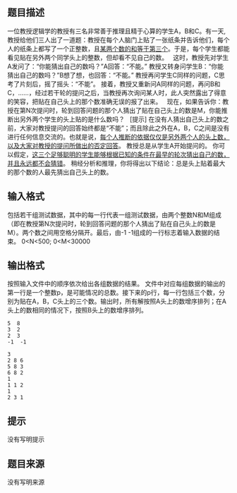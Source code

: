 


## 题目描述
一位教授逻辑学的教授有三名非常善于推理且精于心算的学生A，B和C。有一天,教授给他们三人出了一道题：教授在每个人脑门上贴了一张纸条并告诉他们，每个人的纸条上都写了一个正整数，且<u>某两个数的和等于第三个</u>。于是，每个学生都能看见贴在另外两个同学头上的整数，但却看不见自己的数。
 
这时，教授先对学生A发问了：“你能猜出自己的数吗？”A回答：“不能。”
教授又转身问学生B：“你能猜出自己的数吗？”B想了想，也回答：“不能。”
教授再问学生C同样的问题，C思考了片刻后，摇了摇头：“不能”。
接着，教授又重新问A同样的问题，再问B和C，……，经过若干轮的提问之后，当教授再次询问某人时，此人突然露出了得意的笑容，把贴在自己头上的那个数准确无误的报了出来。
 
现在，如果告诉你：教授在第N次提问时，轮到回答问题的那个人猜出了贴在自己头上的数是M，你能推断出另外两个学生的头上贴的是什么数吗？
 
[提示]
在没有人猜出自己头上的数之前，大家对教授提问的回答始终都是“不能”；而且除此之外在A，B，C之间是没有进行任何信息交流的。也就是说，<u>每个人推断的依据仅仅是另外两个人的头上数，以及大家对教授的提问所做出的否定回答</u>。
教授总是从学生A开始提问的。
你可以假定，<u>这三个足够聪明的学生能够根据已知的条件在最早的轮次猜出自己的数，并且永远都不会猜错</u>。
稍经分析和推理，你将得出以下结论：总是头上贴着最大的那个数的人最先猜出自己头上的数。
 
## 输入格式
包括若干组测试数据，其中的每一行代表一组测试数据，由两个整数N和M组成（即在教授第N次提问时，轮到回答问题的那个人猜出了贴在自己头上的数是M）。两个数之间用空格分隔开。最后，由-1 -1组成的一行标志着输入数据的结束。
0<N<500; 0<M<30000
 
## 输出格式
按照输入文件中的顺序依次给出各组数据的结果。
文件中对应每组数据的输出的第一行是一个整数p，是可能情况的总数。接下来的p行，每一行包括三个数，分别为贴在A，B，C头上的三个数。输出时，所有解按照A头上的数增序排列；在A头上的数相同的情况下，按照B头上的数增序排列。

```input1
5  8
3  2
2  3
-1  -1

```
```output1
3
2 8 6
5 8 3
6 8 2
1
1 1 2
1
2 3 1
```

## 提示
没有写明提示
## 题目来源
没有写明来源


